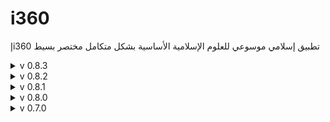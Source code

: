 # i360
إi360 تطبيق إسلامي موسوعي للعلوم الإسلامية الأساسية بشكل متكامل مختصر بسيط

<details>
<summary>v 0.8.3</summary>

| Header | Details |
|-----:|-----------|
|     Creation Date/Time | 10/09/2022 14:32|
|     Version | 0.8.3|
|     Version Code | 20220910|
|     AppGyver Runtime Version | 4.6.11|
|     Released OS | **Web** – **Android** - Google (aab) – **Android** - Huawei (apk) – **Android** - Amazon (apk) – **iOS** (ipa)|
|     Released Build# | 243130 – 243131 – 243132 – 243132 – 243133|
|     Released | 10/09/2022|
|     Notes | Excluded in Amazon AppStore: for _crashing!_|
|     Changes | Fix: Set _InputToolsText_ with same logic & visibility|
|     | Edit: To fix issue displaying Web content on non-Android/iOS using WebView|
|     |   - Added a 5<sub>th</sub> output node to _Osfn_ flow function based on _useWeb_ (manually chosen) or non-Android/iOS detected thus switching to using normal web browser|
|     |   -  In _الرئيسية_ p. mount, set default value of _useWeb_ to be true for Anroid/iOS & false otherwise|
  
</details>

<details>
<summary>v 0.8.2</summary>

| Header | Details |
|-----:|-----------|
|     Creation Date/Time | 08/09/2022 14:00|
|     Version | 0.8.2|
|     Version Code | 20220908|
|     AppGyver Runtime Version | 4.6.11|
|     Released OS | **Web** – **Android** - Google (aab) – **Android** - Huawei (apk) – **iOS** (ipa)|
|     Released Build# | 242758 – 242759 – 242760 – 242761|
|     Released | 08/09/2022|
|     Notes | _|
|     Changes | Edit: Moved _HedayahLearning_ image, _IslamicThoughtComponentBooks_ button to _SciencesList_|
|     | Edit: Moved _InputTools_ icon, _Notes_ text to _AppSupportRow_|
|     | Add: _InputToolsText_ below _InputTools_ icon|
|     | Del: _NotesRow_|
|     | Edit: Enahanced app. ornaments by adding ornamented cells at the edges & including adding ornamented _HeaderRow_, _FooterRow_ rows|
|     | Edit: Reduced sizes of _Support_, _PrivacyPolicy_ icons from _Title XL_ to _Title L_ (as _AppIcon_)|
|     | Edit: Increased size of _InputTools_ icon from _Text XXL_ to _Title L_ (as _AppIcon_)|
  
</details>

<details>
<summary>v 0.8.1</summary>

| Header | Details |
|-----:|-----------|
|     Creation Date/Time | 06/09/2022 19:30|
|     Version | 0.8.1|
|     Version Code | 20220906|
|     AppGyver Runtime Version | 4.5.10|
|     Released OS | **Web** – **Android** - Google (aab) – **Android** - Huawei (apk) – **iOS** (ipa)|
|     Released Build# | 242500 – 242483 – 242416 – 242420|
|     Released | 06/09/2022|
|     Notes | Excluded in Apple AppStore: China; for _content licensing_|
|     Changes | Del: _compass_ icon to del. _Start compass poller_ that required _Location_ permission!|
  
</details>

<details>
<summary>v 0.8.0</summary>

| Header | Details |
|-----:|-----------|
|     Creation Date/Time | 05/09/2022 20:23|
|     Version | 0.8.0|
|     Version Code | 20220905|
|     AppGyver Runtime Version | 4.5.10|
|     Released OS | **Web** – **Android** - Google (aab) – **Android** - Huawei (apk) – **iOS** (ipa)|
|     Released Build# | 242235 – 242237 – 242238 – 242239|
|     Released | 05/09/2022|
|     Notes | _|
|     Changes | Edit: Renamed _ScienceCollapsibleGroupedIconList_ Collapsible grouped icon list to _SciencesList_|
|     | Edit: Renamed _Main_ p. to _الرئيسية_|
|     | Add: _المتصفح_ p. including _WebView_; i.e. Changed _Open URL_ component to _Open web browser_ (a.k.a. _WebView_) for files/websites but not apps, effectively creating an app. built-in browser; expanding its height to 640 px to fit more content within _many_ mobile screens (too long will hide part of the displayed webpage)|
|     | Add: In  _المتصفح_ p., _WebParam_ p. parameter|
|     | Edit: In _الرئيسية_ p. mount, added setting _useWeb_ app. var. to true (so app.'s default is _web_ then local OS)|
|     | Edit: In _SciencesList_ list, changed _OSfn_ Web node from _Open URL_ to _Open Page_, namely _المتصفح_ p.|
|     | Add: _compass_ icon as visible indicator for existing device compass using _Start compass poller_|

</details>

<details>
<summary>v 0.7.0</summary>

| Header | Details |
|-----:|-----------|
|     Creation Date/Time | 29/08/2022 20:23|
|     Version | 0.7.0|
|     Version Code | 20220829|
|     AppGyver Runtime Version | 4.5.10|
|     Released OS | **Web** – **Android** - Google (aab) – **Android** - Huawei (aab) – **iOS** (ipa)|
|     Released Build# | 240722 – 240723 – 240723 – 241052|
|     Released | 06/09/2022|
|     Notes | **i360إ-NG1 (NG=Next Generation)**|
|     | Excluded in Huawei AppGallery: China, India; for _privacy policy notification_|
|     Changes | Edit: Decreased vertical gaps between all rows/buttons on all pages by half: from 16px to 8px|
|     | Edit: Rearranged _QuranReading_ in about page to be consistent with the rest of the info.|
|     | Edit: Renamed _i360privacy_ item to _i360Privacy_|
|     | Edit: Renamed _Azkar_ button to _Prayers_|
|     | Add: Imported _i360db.xlsx_ to Airtable base (online database)|
|     | Add: _i360db_ data resource linked to _i360db.xlsx_ Airtable using REST API; NB - after 'getting collection', 'testing' & 'setting schema from response', change _IconName_ field type from 'text' to 'icon name' for compatibility use|
|     | Add: _i360Records_ data variable, type: 'collection of data records', based on _i360db_ data resource|
|     | Add: _ScienceCollapsibleGroupedIconList_ replacing all buttons/icons using _OSfn_ flow function; NB - items were manually ordered as desired visually!|
|     | Edit: Moved _HedayahLearning_ image, _IslamicThoughtComponentBooks_ button, _Support_ & _PrivacyPolicy_ icons from _About_ to _Main_ p.|
|     | Edit: Changed _Notes_ text to include app. ver. & release date|
|     | Del: _About_ p., including _AppStoresRow_!|
|     | Del: _QuranRecitation_, _defaultOS_, _iconOS_, _showStores_, _usedOS_ app variables|
|     | Del: _QuranicResearcher_ & _HadithResearcher_ icons|
  
</details>

